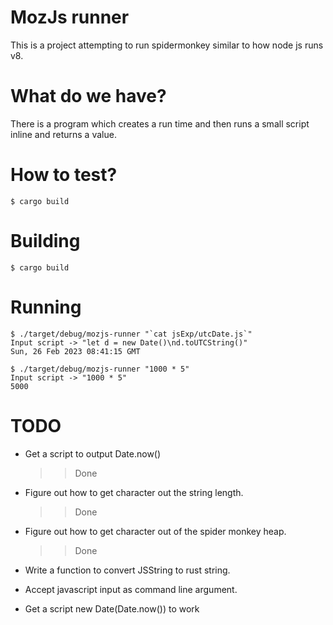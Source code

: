 # MozJs runner

This is a project attempting to run spidermonkey similar to how node js runs v8. 


# What do we have?

There is a program which creates a run time and then runs a small script inline and returns a value.

# How to test?

```
$ cargo build

```

# Building
```
$ cargo build
```

# Running

```
$ ./target/debug/mozjs-runner "`cat jsExp/utcDate.js`"
Input script -> "let d = new Date()\nd.toUTCString()"
Sun, 26 Feb 2023 08:41:15 GMT
```

```
$ ./target/debug/mozjs-runner "1000 * 5"
Input script -> "1000 * 5"
5000
```

# TODO

* Get a script to output Date.now()
  >> Done
* Figure out how to get character out the string length.
  >> Done
* Figure out how to get character out of the spider monkey heap.
  >> Done
* Write a function to convert JSString to rust string.

* Accept javascript input as command line argument.

* Get a script new Date(Date.now()) to work


